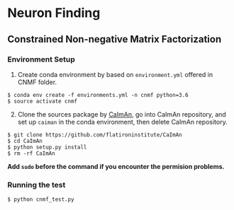 # Neuron Finding

## Constrained Non-negative Matrix Factorization

### Environment Setup

1. Create conda environment by based on `environment.yml` offered in CNMF folder.
```
$ conda env create -f environments.yml -n cnmf python=3.6
$ source activate cnmf
```

2. Clone the sources package by [CaImAn](https://github.com/flatironinstitute/CaImAn), go into CaImAn repository, and set up `caiman` in the conda environment, then delete CaImAn repository.
```
$ git clone https://github.com/flatironinstitute/CaImAn
$ cd CaImAn
$ python setup.py install
$ rm -rf CaImAn
```

**Add `sudo` before the command if you encounter the permision problems.**
 

### Running the test

```
$ python cnmf_test.py
```
